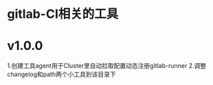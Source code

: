 # gitlab-CI相关的工具

# v1.0.0
1.创建工具agent用于Cluster里自动拉取配置动态注册gitlab-runner
2.调整changelog和path两个小工具到该目录下